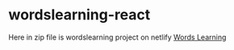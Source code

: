 # wordslearning-react
Here in zip file is wordslearning project on netlify
[Words Learning](https://wordslearning.netlify.app/)
